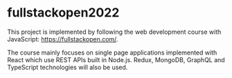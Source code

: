 # fullstackopen2022

This project is implemented by following the web development course with JavaScript: https://fullstackopen.com/.

The course mainly focuses on single page applications implemented with React which use REST APIs built in Node.js. Redux, MongoDB, GraphQL and TypeScript technologies will also be used.
